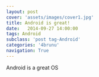 ```yaml
---
layout: post
cover: 'assets/images/cover1.jpg'
title: Android is great!
date:   2014-09-27 14:00:00
tags: Android
subclass: 'post tag-Android'
categories: '4brunu'
navigation: True
---
```


Android is a great OS
